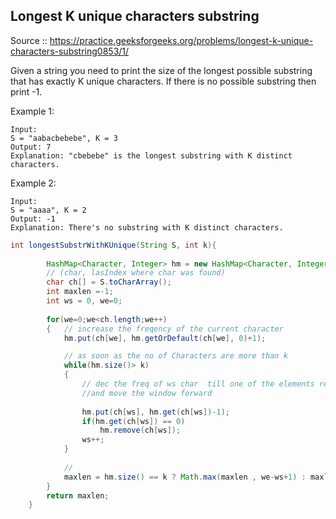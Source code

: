 ## Longest K unique characters substring 

Source :: https://practice.geeksforgeeks.org/problems/longest-k-unique-characters-substring0853/1/

Given a string you need to print the size of the longest possible substring that has exactly K unique characters. 
If there is no possible substring then print -1.

Example 1:
```
Input:
S = "aabacbebebe", K = 3
Output: 7
Explanation: "cbebebe" is the longest substring with K distinct characters.
```

Example 2:
```
Input: 
S = "aaaa", K = 2
Output: -1
Explanation: There's no substring with K distinct characters.
```


```java
int longestSubstrWithKUnique(String S, int k){
     
        HashMap<Character, Integer> hm = new HashMap<Character, Integer>();
        // (char, lasIndex where char was found)
        char ch[] = S.toCharArray();
        int maxlen =-1;
        int ws = 0, we=0;
       
        for(we=0;we<ch.length;we++) 
        {	// increase the freqency of the current character
            hm.put(ch[we], hm.getOrDefault(ch[we], 0)+1); 

            // as soon as the no of Characters are more than k
        	while(hm.size()> k) 
        	{
        	    // dec the freq of ws char  till one of the elements reaches a 0 frequency
        	    //and move the window forward
        	    
        		hm.put(ch[ws], hm.get(ch[ws])-1);
        		if(hm.get(ch[ws]) == 0)
        			hm.remove(ch[ws]);
        		ws++;
        	}
            
            //
        	maxlen = hm.size() == k ? Math.max(maxlen , we-ws+1) : maxlen ;
        }
        return maxlen;
    }
```